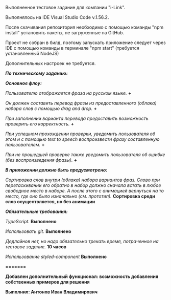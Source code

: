 Выполненное тестовое задание для компании "i-Link".

Выполнялось на IDE Visual Studio Code v.1.56.2.

После скачивания репозитория необходимо с помощью команды "npm install" установить пакеты, не загруженные на GitHub.

Проект не собран в билд, поэтому запускать приложение следует через IDE с помощью команды в терминале "npm start" (требуется установленный NodeJS)

Дополнительных настроек не требуется.

_**По техническому заданию:**_

**_Основное флоу:_**

_Пользователю отображается фраза на русском языке._ **+**

_Он должен составить перевод фразы из предоставленного (облака) набора слов с помощью drag and drop._ **+**

_При заполнении варианта перевода предоставить возможность проверить его корректность._ **+**

_При успешном прохождении проверки, уведомить пользователя об этом и с помощью text to speech воспроизвести фразу составленную пользователем._ **+**

_При не прошедшей проверке также уведомить пользователя об ошибке (без воспроизведения фразы)._ **+**

_**В приложении должно быть предусмотрено:**_

_Сортировка слов внутри (облака) набора вариантов фраз. Слово при перетаскивании его обратно в набор должно сначала встать в любое свободное место в наборе. А после этого с анимацией вернуться на то место, где оно было изначально (см. прототип)._
**Сортировка среди слов осуществляется, но без анимации**

_**Обязательные требования:**_

_TypeScript._ **Выполнено**

_Использовать git._ **Выполнено**

_Дедлайнов нет, но надо обязательно трекать время, потраченное на тестовое задание._ **10 часов**

_Использование styled-component_ **Выполнено**

=======

**Добавлен дополнительный функционал: возможность добавления собственных примеров для решения**

**Выполнил: Антонов Иван Владимирович**
